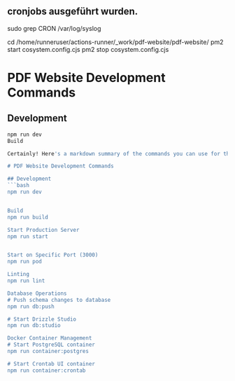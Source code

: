 ## cronjobs ausgeführt wurden.
sudo grep CRON /var/log/syslog


cd /home/runneruser/actions-runner/_work/pdf-website/pdf-website/
pm2 start cosystem.config.cjs
pm2 stop cosystem.config.cjs

# PDF Website Development Commands

## Development
```bash
npm run dev
Build

Certainly! Here's a markdown summary of the commands you can use for the pdf-website project:

# PDF Website Development Commands

## Development
```bash
npm run dev


Build
npm run build

Start Production Server
npm run start


Start on Specific Port (3000)
npm run pod

Linting
npm run lint

Database Operations
# Push schema changes to database
npm run db:push

# Start Drizzle Studio
npm run db:studio

Docker Container Management
# Start PostgreSQL container
npm run container:postgres

# Start Crontab UI container
npm run container:crontab

